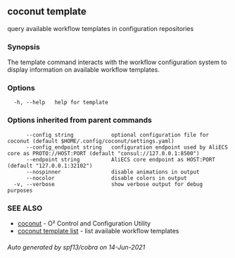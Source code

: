 ## coconut template

query available workflow templates in configuration repositories

### Synopsis

The template command interacts with the workflow configuration system to
display information on available workflow templates.

### Options

```
  -h, --help   help for template
```

### Options inherited from parent commands

```
      --config string            optional configuration file for coconut (default $HOME/.config/coconut/settings.yaml)
      --config_endpoint string   configuration endpoint used by AliECS core as PROTO://HOST:PORT (default "consul://127.0.0.1:8500")
      --endpoint string          AliECS core endpoint as HOST:PORT (default "127.0.0.1:32102")
      --nospinner                disable animations in output
      --nocolor                  disable colors in output
  -v, --verbose                  show verbose output for debug purposes
```

### SEE ALSO

* [coconut](coconut.md)	 - O² Control and Configuration Utility
* [coconut template list](coconut_template_list.md)	 - list available workflow templates

###### Auto generated by spf13/cobra on 14-Jun-2021
